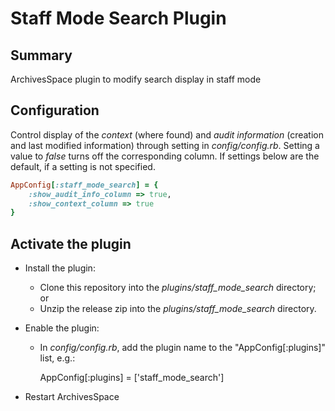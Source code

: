 # Staff Mode Search Plugin

## Summary

ArchivesSpace plugin to modify search display in staff mode 

## Configuration

Control display of the *context* (where found) and *audit information* (creation and last
modified information) through setting in *config/config.rb*. Setting a value to *false* turns
off the corresponding column. If settings below are the default, if a setting is not specified.

```ruby
AppConfig[:staff_mode_search] = {
    :show_audit_info_column => true,
    :show_context_column => true
}
```

## Activate the plugin
- Install the plugin:
  - Clone this repository into the *plugins/staff_mode_search* directory; or
  - Unzip the release zip into the *plugins/staff_mode_search* directory.

- Enable the plugin:
  - In *config/config.rb*, add the plugin name to the "AppConfig[:plugins]" list, e.g.:

    AppConfig[:plugins] = ['staff_mode_search']

- Restart ArchivesSpace
